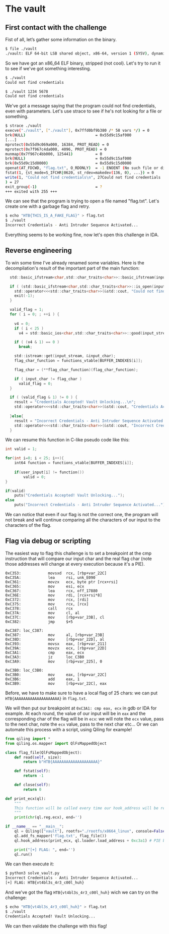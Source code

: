# The vault

## First contact with the challenge

Fist of all, let’s gather some information on the binary.

```bash
$ file ./vault
./vault: ELF 64-bit LSB shared object, x86-64, version 1 (SYSV), dynamically linked, interpreter /lib64/ld-linux-x86-64.so.2, for GNU/Linux 4.4.0, stripped
```

So we have got an x86_64 ELF binary, stripped (not cool). Let's try to run it to see if we've got something interesting.

```bash
$ ./vault 
Could not find credentials

$ ./vault 1234 5678
Could not find credentials
```

We've got a message saying that the program could not find credentials, even with parameters. Let's use strace to see if he's not looking for a file or something.

```bash
$ strace ./vault 
execve("./vault", ["./vault"], 0x7ffd0bf9b380 /* 58 vars */) = 0
brk(NULL)                               = 0x55d9c15af000
[...]
mprotect(0x55d9c069a000, 16384, PROT_READ) = 0
mprotect(0x7f967c4da000, 4096, PROT_READ) = 0
munmap(0x7f967c4bb000, 125441)          = 0
brk(NULL)                               = 0x55d9c15af000
brk(0x55d9c15d0000)                     = 0x55d9c15d0000
openat(AT_FDCWD, "flag.txt", O_RDONLY)  = -1 ENOENT (No such file or directory)
fstat(1, {st_mode=S_IFCHR|0620, st_rdev=makedev(136, 0), ...}) = 0
write(1, "Could not find credentials\n", 27Could not find credentials
) = 27
exit_group(-1)                          = ?
+++ exited with 255 +++
``` 

We can see that the program is trying to open a file named "flag.txt". Let's create one with a garbage flag and retry.

```bash
$ echo "HTB{THIS_IS_A_FAKE_FLAG}" > flag.txt
$ ./vault 
Incorrect Credentials - Anti Intruder Sequence Activated...
```

Everything seems to be working fine, now let's open this challenge in IDA.

## Reverse engineering

To win some time I've already renamed some variables. Here is the decompilation's result of the important part of the main function:

```c
  std::basic_ifstream<char,std::char_traits<char>>::basic_ifstream(input_stream, "flag.txt", 8LL);

  if ( (std::basic_ifstream<char,std::char_traits<char>>::is_open(input_stream) & 1) == 0 ) { 
    std::operator<<<std::char_traits<char>>(&std::cout, "Could not find credentials\n");
    exit(-1);
  }

  valid_flag = 1;
  for ( i = 0; ; ++i ) {
  
    v4 = 0;
    if ( i < 25 )
      v4 = std::basic_ios<char,std::char_traits<char>>::good(input_stream + *(input_stream[0] - 24));

    if ( (v4 & 1) == 0 )
      break;

    std::istream::get(input_stream, &input_char);
    flag_char_function = functions_vtable[BUFFER_INDEXES[i]];

    flag_char = (**flag_char_function)(flag_char_function);

    if ( input_char != flag_char )
      valid_flag = 0;
  }

  if ( (valid_flag & 1) != 0 ) {
    result = "Credentials Accepted! Vault Unlocking...\n";
    std::operator<<<std::char_traits<char>>(&std::cout, "Credentials Accepted! Vault Unlocking...\n");
  
  }else{
    result = "Incorrect Credentials - Anti Intruder Sequence Activated...\n";
    std::operator<<<std::char_traits<char>>(&std::cout, "Incorrect Credentials - Anti Intruder Sequence Activated...\n");
  }
```

We can resume this function in C-like pseudo code like this: 

```c
int valid = 1;

for(int i=0; i < 25; i++){
    int64 function = functions_vtable[BUFFER_INDEXES[i]];
    
    if(user_input[i] != function())
        valid = 0;
}

if(valid)
    puts("Credentials Accepted! Vault Unlocking...");
else
    puts("Incorrect Credentials - Anti Intruder Sequence Activated...");
```

We can notice that even if our flag is not the correct one, the program will not break and will continue comparing all the characters of our input to the characters of the flag.

## Flag via debug or scripting

The easiest way to flag this challenge is to set a breakpoint at the cmp instruction that will compare our input char and the real flag char (note those addresses will change at every execution because it's a PIE).

```x86asm
0xC353:            movsxd  rcx, [rbp+var_22C]
0xC35A:            lea     rsi, unk_E090
0xC361:            movzx   ecx, byte ptr [rcx+rsi]
0xC365:            mov     esi, ecx
0xC367:            lea     rcx, off_17880
0xC36E:            mov     rdi, [rcx+rsi*8]
0xC372:            mov     rcx, [rdi]
0xC375:            mov     rcx, [rcx]
0xC378:            call    rcx
0xC37A:            mov     cl, al
0xC37C:            mov     [rbp+var_23B], cl
0xC382:            jmp     $+5

0xC387: loc_C387: 
0xC387:            mov     al, [rbp+var_23B]
0xC38D:            mov     [rbp+var_22D], al
0xC393:            movsx   eax, [rbp+var_211]
0xC39A:            movzx   ecx, [rbp+var_22D]
0xC3A1:            cmp     eax, ecx
0xC3A3:            jz      loc_C3B0
0xC3A9:            mov     [rbp+var_225], 0

0xC3B0: loc_C3B0: 
0xC3B0:            mov     eax, [rbp+var_22C]
0xC3B6:            add     eax, 1
0xC3B9:            mov     [rbp+var_22C], eax
```

Before, we have to make sure to have a local flag of 25 chars: we can put `HTB{AAAAAAAAAAAAAAAAAAAA}` in `flag.txt`.

We will then put our breakpoint at `0xC3A1: cmp eax, ecx` in gdb or IDA for example.
At each round, the value of our input will be in `eax` and the corresponding char of the flag will be in `ecx`: we will note the `ecx` value, pass to the next char, note the `ecx` value, pass to the next char etc... Or we can automate this process with a script, using Qiling for example!

```python
from qiling import *
from qiling.os.mapper import QlFsMappedObject

class flag_file(QlFsMappedObject):
    def read(self, size):
        return b"HTB{AAAAAAAAAAAAAAAAAAAA}"

    def fstat(self):
        return -1

    def close(self):
        return 0

def print_ecx(ql):
    """
    This function will be called every time our hook_address will be reached
    """
    print(chr(ql.reg.ecx), end='')

if __name__ == "__main__":
    ql = Qiling(["vault"], rootfs="./rootfs/x8664_linux", console=False)
    ql.add_fs_mapper('flag.txt', flag_file())
    ql.hook_address(print_ecx, ql.loader.load_address + 0xc3a1) # PIE binary

    print("[+] FLAG: ", end='')
    ql.run()
```
We can then execute it:
```bash
$ python3 solve_vault.py 
Incorrect Credentials - Anti Intruder Sequence Activated...
[+] FLAG: HTB{vt4bl3s_4r3_c00l_huh}
```

And we've got the flag `HTB{vt4bl3s_4r3_c00l_huh}` wich we can try on the challenge: 

```bash
$ echo "HTB{vt4bl3s_4r3_c00l_huh}" > flag.txt
$ ./vault
Credentials Accepted! Vault Unlocking...
```

We can then validate the challenge with this flag!